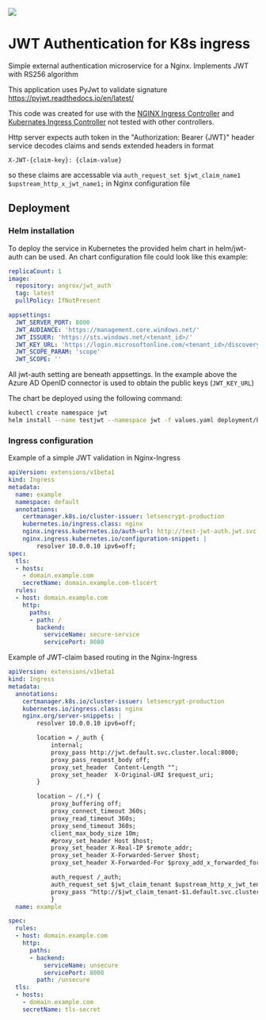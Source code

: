 [![](https://images.microbadger.com/badges/version/veonua/jwt_auth.svg)](https://microbadger.com/images/veonua/jwt_auth)

# JWT Authentication for K8s ingress

Simple external authentication microservice for a Nginx.
Implements JWT with RS256 algorithm

This application uses PyJwt to validate signature https://pyjwt.readthedocs.io/en/latest/

This code was created for use with the [NGINX Ingress Controller](https://github.com/nginxinc/kubernetes-ingress)
and [Kubernates Ingress Controller](https://github.com/kubernetes/ingress-nginx)
not tested with other controllers.


Http server expects auth token in the "Authorization: Bearer {JWT}" header
service decodes claims and sends extended headers in format

`X-JWT-{claim-key}: {claim-value}`

so these claims are accessable via  `auth_request_set $jwt_claim_name1 $upstream_http_x_jwt_name1;` in Nginx configuration file

## Deployment

### Helm installation

To deploy the service in Kubernetes the provided helm chart in helm/jwt-auth can be used. An chart configuration file could look like this example:

``` yaml
replicaCount: 1
image:
  repository: angrox/jwt_auth
  tag: latest
  pullPolicy: IfNotPresent

appsettings:
  JWT_SERVER_PORT: 8000
  JWT_AUDIANCE: 'https://management.core.windows.net/'
  JWT_ISSUER: 'https://sts.windows.net/<tenant_id>/'
  JWT_KEY_URL: 'https://login.microsoftonline.com/<tenant_id>/discovery/v2.0/keys'
  JWT_SCOPE_PARAM: 'scope'
  JWT_SCOPE: ''
```

All jwt-auth setting are beneath appsettings. In the example above the Azure AD OpenID connector is used to obtain the public keys (```JWT_KEY_URL```)


The chart be deployed using the following command:

``` bash
kubectl create namespace jwt
helm install --name testjwt --namespace jwt -f values.yaml deployment/helm/jwt-auth
```


### Ingress configuration

Example of a simple JWT validation in Nginx-Ingress

``` yaml
apiVersion: extensions/v1beta1
kind: Ingress
metadata:
  name: example
  namespace: default
  annotations:
    certmanager.k8s.io/cluster-issuer: letsencrypt-production
    kubernetes.io/ingress.class: nginx
    nginx.ingress.kubernetes.io/auth-url: http://test-jwt-auth.jwt.svc.cluster.local
    nginx.ingress.kubernetes.io/configuration-snippet: |
        resolver 10.0.0.10 ipv6=off;
spec:
  tls:
  - hosts:
    - domain.example.com
    secretName: domain.example.com-tlscert
  rules:
  - host: domain.example.com
    http:
      paths:
      - path: /
        backend:
          serviceName: secure-service
          servicePort: 8080
```


Example of JWT-claim based routing in the Nginx-Ingress

``` yaml
apiVersion: extensions/v1beta1
kind: Ingress
metadata:
  annotations:
    certmanager.k8s.io/cluster-issuer: letsencrypt-production
    kubernetes.io/ingress.class: nginx
    nginx.org/server-snippets: |
        resolver 10.0.0.10 ipv6=off;

        location = /_auth {
            internal;
            proxy_pass http://jwt.default.svc.cluster.local:8000;
            proxy_pass_request_body off;
            proxy_set_header  Content-Length "";
            proxy_set_header  X-Original-URI $request_uri;
        }

        location ~ /(.*) {
            proxy_buffering off;
            proxy_connect_timeout 360s;
            proxy_read_timeout 360s;
            proxy_send_timeout 360s;
            client_max_body_size 10m;
            #proxy_set_header Host $host;
            proxy_set_header X-Real-IP $remote_addr;
            proxy_set_header X-Forwarded-Server $host;
            proxy_set_header X-Forwarded-For $proxy_add_x_forwarded_for;

            auth_request /_auth;
            auth_request_set $jwt_claim_tenant $upstream_http_x_jwt_tenant;
            proxy_pass "http://$jwt_claim_tenant-$1.default.svc.cluster.local:8080/";
            }
  name: example

spec:
  rules:
  - host: domain.example.com
    http:
      paths:
      - backend:
          serviceName: unsecure
          servicePort: 8000
        path: /unsecure
  tls:
  - hosts:
    - domain.example.com
    secretName: tls-secret

```
